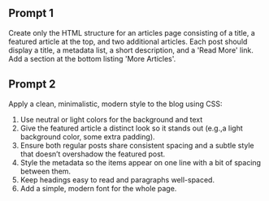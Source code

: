 ## Prompt 1
Create only the HTML structure for an articles page consisting of a title, a featured article at the top, and two additional articles. Each post should display a title, a metadata list, a short description, and a 'Read More' link. Add a section at the bottom listing 'More Articles'.

## Prompt 2
Apply a clean, minimalistic, modern style to the blog using CSS:
  1. Use neutral or light colors for the background and text
  2. Give the featured article a distinct look so it stands out (e.g.,a light background color, some extra padding).
  3. Ensure both regular posts share consistent spacing and a subtle style that doesn’t overshadow the featured post.
  4. Style the metadata so the items appear on one line with a bit of spacing between them.
  5. Keep headings easy to read and paragraphs well-spaced.
  6. Add a simple, modern font for the whole page.
